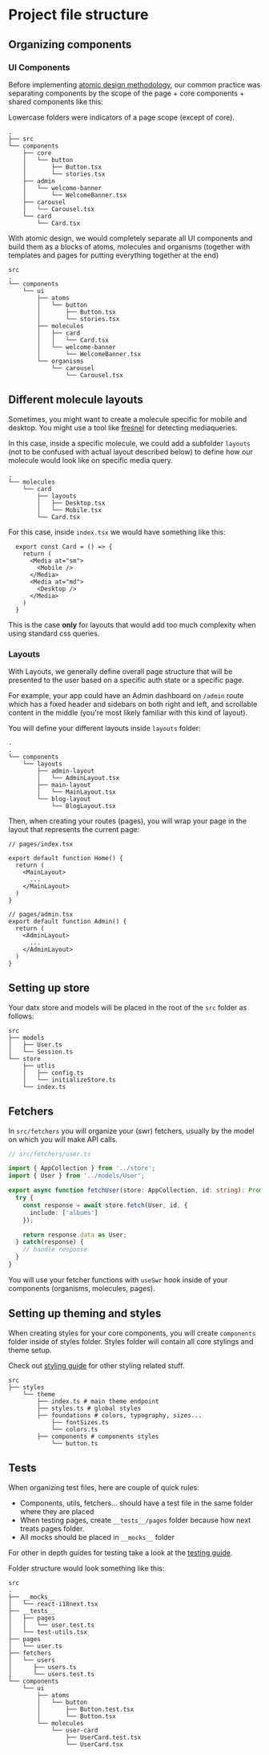 # Project file structure

## Organizing components
### UI Components

Before implementing [atomic design methodology](https://github.com/danilowoz/react-atomic-design), our common practice was separating components by the scope of the page + core components + shared components like this:

Lowercase folders were indicators of a page scope (except of core).

```
.
├── src
└── components
    ├── core
    │   └── button
    │       ├── Button.tsx
    │       └── stories.tsx
    ├── admin
    │   └── welcome-banner
    │       └── WelcomeBanner.tsx
    ├── carousel
    │   └── Carousel.tsx
    └── card
        └── Card.tsx
```

With atomic design, we would completely separate all UI components and build them as a blocks of atoms, molecules and organisms (together with templates and pages for putting everything together at the end) 

```
src
.
└── components
    └── ui
        ├── atoms
        │   └── button
        │       ├── Button.tsx
        │       └── stories.tsx
        ├── molecules
        │   ├── card
        │   │   └── Card.tsx
        │   └── welcome-banner
        │       └── WelcomeBanner.tsx
        └── organisms
            └── carousel
                └── Carousel.tsx
```

## Different molecule layouts

Sometimes, you might want to create a molecule specific for mobile and desktop. You might use a tool like [fresnel](https://github.com/artsy/fresnel) for detecting mediaqueries.

In this case, inside a specific molecule, we could add a subfolder `layouts` (not to be confused with actual layout described below) to define how our molecule would look like on specific media query.

```
.
└── molecules
    └── card
        ├── layouts
        │   ├── Desktop.tsx
        │   └── Mobile.tsx
        └── Card.tsx
```

For this case, inside `index.tsx` we would have something like this:
```tsx
  export const Card = () => {
    return (
      <Media at="sm">
        <Mobile />
      </Media>
      <Media at="md">
        <Desktop />
      </Media>
    )
  }
```

This is the case **only** for layouts that would add too much complexity when using standard css queries.


### Layouts

With Layouts, we generally define overall page structure that will be presented to the user based on a specific auth state or a specific page.

For example, your app could have an Admin dashboard on `/admin` route which has a fixed header and sidebars on both right and left, and scrollable content in the middle (you're most likely familiar with this kind of layout).

You will define your different layouts inside `layouts` folder:

```
.
.
└── components
    └── layouts
        ├── admin-layout
        │   └── AdminLayout.tsx
        ├── main-layout
        │   └── MainLayout.tsx
        └── blog-layout
            └── BlogLayout.tsx
```

Then, when creating your routes (pages), you will wrap your page in the layout that represents the current page:

```tsx
// pages/index.tsx

export default function Home() {
  return (
    <MainLayout>
      ...
    </MainLayout>
  )
}

// pages/admin.tsx
export default function Admin() {
  return (
    <AdminLayout>
      ...
    </AdminLayout>
  )
}
```

## Setting up store

Your datx store and models will be placed in the root of the `src` folder as follows:

```
src
├── models
│   ├── User.ts
│   └── Session.ts
└── store
    ├── utlis
    │   ├── config.ts
    │   └── initializeStore.ts
    └── index.ts
```

## Fetchers

In `src/fetchers` you will organize your (swr) fetchers, usually by the model on which you will make API calls.

```ts
// src/fetchers/user.ts

import { AppCollection } from '../store';
import { User } from '../models/User';

export async function fetchUser(store: AppCollection, id: string): Promise<User> {
  try {
    const response = await store.fetch(User, id, {
      include: ['albums']
    });

    return response.data as User;
  } catch(response) {
    // handle response
  }
}

```

You will use your fetcher functions with `useSwr` hook inside of your components (organisms, molecules, pages).


## Setting up theming and styles

When creating styles for your core components, you will create `components` folder inside of styles folder. Styles folder will contain all core stylings and theme setup.

Check out [styling guide](styling-guide-section-link) for other styling related stuff.


```
src
├── styles
    └── theme
        ├── index.ts # main theme endpoint
        ├── styles.ts # global styles
        ├── foundations # colors, typography, sizes...
            ├── fontSizes.ts
            └── colors.ts
        ├── components # components styles
            └── button.ts
```

## Tests

When organizing test files, here are couple of quick rules:
- Components, utils, fetchers... should have a test file in the same folder where they are placed
- When testing pages, create `__tests__/pages` folder because how next treats pages folder.
- All mocks should be placed in `__mocks__` folder

For other in depth guides for testing take a look at the [testing guide](link-to-testing-section).

Folder structure would look something like this:

```
src
.
├── __mocks__
│   └── react-i18next.tsx
├── __tests__
│   ├── pages
│   │   └── user.test.ts
│   └── test-utils.tsx
├── pages
│   └── user.ts
├── fetchers
│   └── users
│      ├── users.ts
│      └── users.test.ts
└── components
    └── ui
        ├── atoms
        │   └── button
        │       ├── Button.test.tsx
        │       └── Button.tsx
        └── molecules
            └── user-card
                ├── UserCard.test.tsx
                └── UserCard.tsx
```